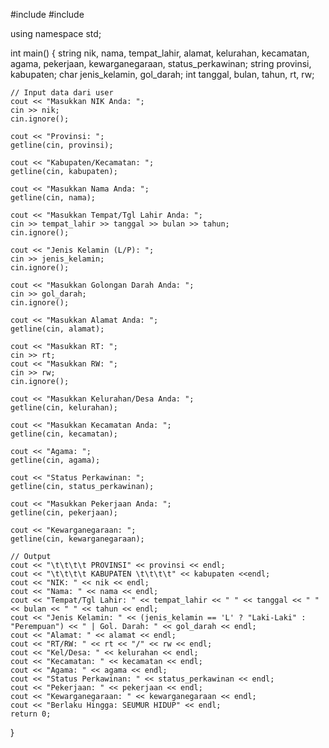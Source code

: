 #include <iostream>
#include <string>

using namespace std;

int main() {
    string nik, nama, tempat_lahir, alamat, kelurahan, kecamatan, agama, pekerjaan, kewarganegaraan, status_perkawinan;
    string provinsi, kabupaten;
    char jenis_kelamin, gol_darah;
    int tanggal, bulan, tahun, rt, rw;

    // Input data dari user
    cout << "Masukkan NIK Anda: ";
    cin >> nik;
    cin.ignore();
    
    cout << "Provinsi: ";
    getline(cin, provinsi);

    cout << "Kabupaten/Kecamatan: ";
    getline(cin, kabupaten);

    cout << "Masukkan Nama Anda: ";
    getline(cin, nama);

    cout << "Masukkan Tempat/Tgl Lahir Anda: ";
    cin >> tempat_lahir >> tanggal >> bulan >> tahun;
    cin.ignore();

    cout << "Jenis Kelamin (L/P): ";
    cin >> jenis_kelamin;
    cin.ignore();

    cout << "Masukkan Golongan Darah Anda: ";
    cin >> gol_darah;
    cin.ignore();

    cout << "Masukkan Alamat Anda: ";
    getline(cin, alamat);

    cout << "Masukkan RT: ";
    cin >> rt;
    cout << "Masukkan RW: ";
    cin >> rw;
    cin.ignore();

    cout << "Masukkan Kelurahan/Desa Anda: ";
    getline(cin, kelurahan);

    cout << "Masukkan Kecamatan Anda: ";
    getline(cin, kecamatan);

    cout << "Agama: ";
    getline(cin, agama);

    cout << "Status Perkawinan: ";
    getline(cin, status_perkawinan);

    cout << "Masukkan Pekerjaan Anda: ";
    getline(cin, pekerjaan);

    cout << "Kewarganegaraan: ";
    getline(cin, kewarganegaraan);

    // Output 
    cout << "\t\t\t\t PROVINSI" << provinsi << endl;
    cout << "\t\t\t\t KABUPATEN \t\t\t\t" << kabupaten <<endl;
    cout << "NIK: " << nik << endl;
    cout << "Nama: " << nama << endl;
    cout << "Tempat/Tgl Lahir: " << tempat_lahir << " " << tanggal << " " << bulan << " " << tahun << endl;
    cout << "Jenis Kelamin: " << (jenis_kelamin == 'L' ? "Laki-Laki" : "Perempuan") << " | Gol. Darah: " << gol_darah << endl;
    cout << "Alamat: " << alamat << endl;
    cout << "RT/RW: " << rt << "/" << rw << endl;
    cout << "Kel/Desa: " << kelurahan << endl;
    cout << "Kecamatan: " << kecamatan << endl;
    cout << "Agama: " << agama << endl;
    cout << "Status Perkawinan: " << status_perkawinan << endl;
    cout << "Pekerjaan: " << pekerjaan << endl;
    cout << "Kewarganegaraan: " << kewarganegaraan << endl;
    cout << "Berlaku Hingga: SEUMUR HIDUP" << endl;
    return 0;
}

